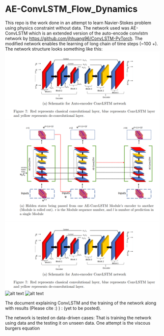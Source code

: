 # AE-ConvLSTM_Flow_Dynamics

This repo is the work done in an attempt to learn Navier-Stokes problem using physics constraint without data. The network used was AE-ConvLSTM which is an extended version of the auto-encode convlstm network by https://github.com/jhhuang96/ConvLSTM-PyTorch. The modified network enables the learning of long chain of time steps (~100 +). The network structure looks something like this:
![Red represents classical convolutional layer, blue represents ConvLSTM layer and yellow represents de-convolutional layer.](AE-ConvLSTM.png)
![Hidden states being passed from one AE-ConvLSTM Module's encoder to another (Module is rolled out). r is the Module sequence number, and $l$ is number of prediction in a single Module](AE-ConvLSTM_Rollout.png)
![sd](AE-ConvLSTM.png)
![alt text](https://github.com/kakkapriyesh/AE-ConvLSTM_Flow_Dynamics/AE-ConvLSTM.png?raw=true)
![alt text](https://github.com/kakkapriyesh/AE-ConvLSTM_Flow_Dynamics/AE-ConvLSTM_Rollout.png?raw=true)

The document explaining ConvLSTM and the training of the network along with results (Please cite :) ) : (yet to be posted).

The network is tested on data-driven cases: That is training the network using data and the testing it on unseen data. One attempt is the viscous burgers equation 
